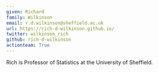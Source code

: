 ```yaml
---
given: Richard
family: Wilkinson
email: r.d.wilkinson@sheffield.ac.uk
url: https://rich-d-wilkinson.github.io/
twitter: wilkinson_rich
github: rich-d-wilkinson
actionteam: True
---
```


Rich is Professor of Statistics at the University of Sheffield. 
